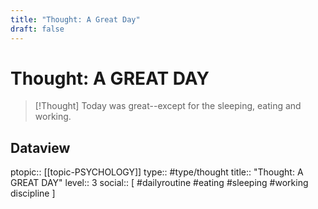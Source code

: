 ```yaml
---
title: "Thought: A Great Day"
draft: false
---
```

# Thought: A GREAT DAY
> [!Thought]
> Today was great--except for the sleeping, eating and working.

## Dataview
ptopic:: [[topic-PSYCHOLOGY]]
type:: #type/thought
title:: "Thought: A GREAT DAY"
level:: 3
social:: [ #dailyroutine #eating #sleeping #working discipline ]